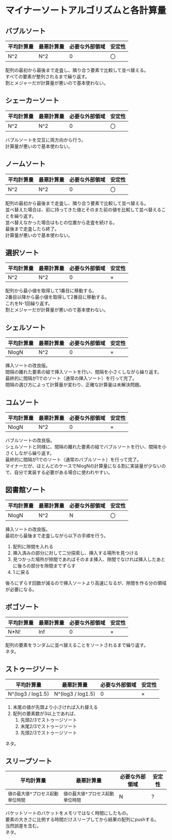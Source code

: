 # マイナーソートアルゴリズムと各計算量

## バブルソート

| 平均計算量 | 最悪計算量 | 必要な外部領域 | 安定性 |
| --- | --- | --- | --- |
| N^2 | N^2 | 0 | 〇 |

配列の最初から最後まで走査し、隣り合う要素で比較して並べ替える。  
すべての要素が整列されるまで繰り返す。  
割とメジャーだが計算量が悪いので基本使わない。


## シェーカーソート

| 平均計算量 | 最悪計算量 | 必要な外部領域 | 安定性 |
| --- | --- | --- | --- |
| N^2 | N^2 | 0 | 〇 |

バブルソートを交互に両方向から行う。  
計算量が悪いので基本使わない。


## ノームソート

| 平均計算量 | 最悪計算量 | 必要な外部領域 | 安定性 |
| --- | --- | --- | --- |
| N^2 | N^2 | 0 | 〇 |

配列の最初から最後まで走査し、隣り合う要素で比較して並べ替える。  
並べ替えた場合は、前に持ってきた値とそのまた前の値を比較して並べ替えることを繰り返す。  
並べ替えなかった場合はもとの位置から走査を続ける。  
最後まで走査したら終了。  
計算量が悪いので基本使わない。


## 選択ソート

| 平均計算量 | 最悪計算量 | 必要な外部領域 | 安定性 |
| --- | --- | --- | --- |
| N^2 | N^2 | 0 | × |

配列から最小値を取得して1番目に移動する。  
2番目以降から最小値を取得して2番目に移動する。  
これをN-1回繰り返す。  
割とメジャーだが計算量が悪いので基本使わない。


## シェルソート

| 平均計算量 | 最悪計算量 | 必要な外部領域 | 安定性 |
| --- | --- | --- | --- |
| NlogN | N^2 | 0 | × |

挿入ソートの改良版。  
間隔の離れた要素の組で挿入ソートを行い、間隔を小さくしながら繰り返す。  
最終的に間隔が1でのソート（通常の挿入ソート）を行って完了。  
間隔の選び方によって計算量が変わり、正確な計算量は未解決問題。  


## コムソート

| 平均計算量 | 最悪計算量 | 必要な外部領域 | 安定性 |
| --- | --- | --- | --- |
| NlogN | N^2 | 0 | × |

バブルソートの改良版。  
シェルソートと同様に、間隔の離れた要素の組でバブルソートを行い、間隔を小さくしながら繰り返す。  
最終的に間隔が1でのソート（通常のバブルソート）を行って完了。  
マイナーだが、ほとんどのケースでNlogNの計算量になる割に実装量が少ないので、自分で実装する必要がある場合に使われやすい。


## 図書館ソート

| 平均計算量 | 最悪計算量 | 必要な外部領域 | 安定性 |
| --- | --- | --- | --- |
| NlogN | N^2 | N | 〇 |

挿入ソートの改良版。  
最初から最後まで走査しながら以下の手順を行う。

1. 配列に隙間を入れる
2. 挿入済みの部分に対して二分探索し、挿入する場所を見つける
3. 見つかった場所が隙間であればそのまま挿入、隙間でなければ挿入したあとに後ろの部分を隙間までずらす
4. 1.に戻る

後ろにずらす回数が減るので挿入ソートより高速になるが、隙間を作る分の領域が必要になる。  


## ボゴソート

| 平均計算量 | 最悪計算量 | 必要な外部領域 | 安定性 |
| --- | --- | --- | --- |
| N*N! | Inf | 0 | × |

配列の要素をランダムに並べ替えることをソートされるまで繰り返す。  
ネタ。


## ストゥージソート

| 平均計算量 | 最悪計算量 | 必要な外部領域 | 安定性 |
| --- | --- | --- | --- |
| N^(log3 / log1.5) | N^(log3 / log1.5) | 0 | × |

1. 末尾の値が先頭より小さければ入れ替える
2. 配列の要素数が3以上であれば、
    1. 先頭2/3でストゥージソート
    2. 末尾2/3でストゥージソート
    3. 先頭2/3でストゥージソート

ネタ。


## スリープソート

| 平均計算量 | 最悪計算量 | 必要な外部領域 | 安定性 |
| --- | --- | --- | --- |
| `値の最大値*プロセス起動単位時間` | `値の最大値*プロセス起動単位時間` | N | ? |

バケットソートのバケットをメモリではなく時間にしたもの。  
要素の大きさに比例する時間だけスリープしてから結果の配列にpushする。  
当然誤差を含む。  
ネタ。

